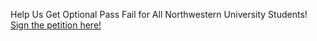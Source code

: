 Help Us Get Optional Pass Fail for All Northwestern University Students!
[Sign the petition here!](https://docs.google.com/document/d/1ge6n475kvAAtfYXlqbh2DkEBUrH6zfhaZ_W5l2R9hi0/edit)
